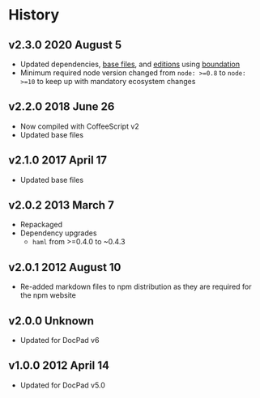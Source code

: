 # History

## v2.3.0 2020 August 5

-   Updated dependencies, [base files](https://github.com/bevry/base), and [editions](https://editions.bevry.me) using [boundation](https://github.com/bevry/boundation)
-   Minimum required node version changed from `node: >=0.8` to `node: >=10` to keep up with mandatory ecosystem changes

## v2.2.0 2018 June 26

-   Now compiled with CoffeeScript v2
-   Updated base files

## v2.1.0 2017 April 17

-   Updated base files

## v2.0.2 2013 March 7

-   Repackaged
-   Dependency upgrades
    -   `haml` from >=0.4.0 to ~0.4.3

## v2.0.1 2012 August 10

-   Re-added markdown files to npm distribution as they are required for the npm website

## v2.0.0 Unknown

-   Updated for DocPad v6

## v1.0.0 2012 April 14

-   Updated for DocPad v5.0
